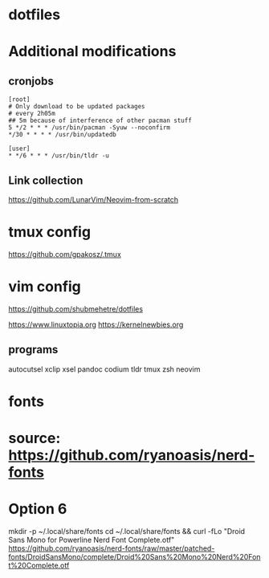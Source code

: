 # dotfiles



# Additional modifications

## cronjobs

```
[root]
# Only download to be updated packages
# every 2h05m
## 5m because of interference of other pacman stuff
5 */2 * * * /usr/bin/pacman -Syuw --noconfirm
*/30 * * * * /usr/bin/updatedb

[user]
* */6 * * * /usr/bin/tldr -u
```

## Link collection

https://github.com/LunarVim/Neovim-from-scratch

# tmux config
https://github.com/gpakosz/.tmux

# vim config
https://github.com/shubmehetre/dotfiles

https://www.linuxtopia.org
https://kernelnewbies.org

## programs

autocutsel xclip xsel pandoc codium tldr tmux zsh neovim

# fonts
# source: https://github.com/ryanoasis/nerd-fonts
# Option 6
mkdir -p ~/.local/share/fonts
cd ~/.local/share/fonts && curl -fLo "Droid Sans Mono for Powerline Nerd Font Complete.otf" https://github.com/ryanoasis/nerd-fonts/raw/master/patched-fonts/DroidSansMono/complete/Droid%20Sans%20Mono%20Nerd%20Font%20Complete.otf
